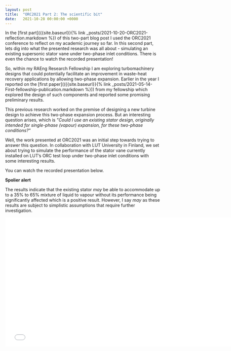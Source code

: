 ```yaml
---
layout: post
title:  "ORC2021 Part 2: The scientific bit"
date:   2021-10-28 00:00:00 +0000
---
```

In the [first part]({{site.baseurl}}{% link _posts/2021-10-20-ORC2021-reflection.markdown %}) of this two-part blog post I used the ORC2021 conference to reflect on my academic journey so far. In this second part, lets dig into what the presented research was all about - simulating an existing supersonic stator vane under two-phase inlet conditions. There is even the chance to watch the recorded presentation!

So, within my RAEng Research Fellowship I am exploring turbomachinery designs that could potentially facilitate an improvement in waste-heat recovery applications by allowing two-phase expansion. Earlier in the year I reported on the [first paper](({{site.baseurl}}{% link _posts/2021-05-14-First-fellowship-publication.markdown %})) from my fellowship which explored the design of such components and reported some promising preliminary results.

This previous research worked on the premise of designing a new turbine design to achieve this two-phase expansion process. But an interesting question arises, which is *"Could I use an existing stator design, originally intended for single-phase (vapour) expansion, for these two-phase conditions?"*

Well, the work presented at ORC2021 was an initial step towards trying to answer this question. In collaboration with LUT University in Finland, we set about trying to simulate the performance of the stator vane currently installed on LUT’s ORC test loop under two-phase inlet conditions with some interesting results.

You can watch the recorded presentation below.

**Spolier alert**

The results indicate that the existing stator *may* be able to accommodate up to a 35% to 65% mixture of liquid to vapour without its performance being significantly affected which is a positive result. However, I say *may* as these results are subject to simplistic assumptions that require further investigation.

<p></p>
<div style="text-align:center">
	<iframe width="750" height="420" src="/assets/ORC2021_presentation.mp4" frameborder="0" allow="accelerometer; autoplay; encrypted-media; gyroscope; picture-in-picture" allowfullscreen></iframe>
</div>
<p></p>